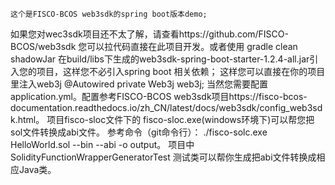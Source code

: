     这个是FISCO-BCOS web3sdk的spring boot版本demo;
如果您对wec3sdk项目还不太了解，请查看https://github.com/FISCO-BCOS/web3sdk
您可以拉代码直接在此项目开发。或者使用 gradle clean shadowJar 在build/libs下生成的web3sdk-spring-boot-starter-1.2.4-all.jar引入您的项目，这样您不必引入spring boot 相关依赖；
这样您可以直接在你的项目里注入web3j
  @Autowired
  private Web3j web3j;
当然您需要配置 application.yml。配置参考FISCO-BCOS web3sdk项目https://fisco-bcos-documentation.readthedocs.io/zh_CN/latest/docs/web3sdk/config_web3sdk.html。
项目fisco-sloc文件下的 fisco-sloc.exe(windows环境下)可以帮您把sol文件转换成abi文件。
参考命令（git命令行）：  ./fisco-solc.exe HelloWorld.sol --bin --abi -o output。
项目中SolidityFunctionWrapperGeneratorTest 测试类可以帮你生成把abi文件转换成相应Java类。
